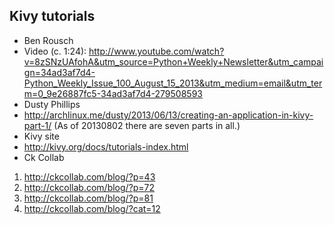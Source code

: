 ## Kivy tutorials

 * Ben Rousch
  * Video (c. 1:24): http://www.youtube.com/watch?v=8zSNzUAfohA&utm_source=Python+Weekly+Newsletter&utm_campaign=34ad3af7d4-Python_Weekly_Issue_100_August_15_2013&utm_medium=email&utm_term=0_9e26887fc5-34ad3af7d4-279508593
 * Dusty Phillips
  * http://archlinux.me/dusty/2013/06/13/creating-an-application-in-kivy-part-1/ (As of 20130802 there are seven parts in all.)
 * Kivy site
  * http://kivy.org/docs/tutorials-index.html
 * Ck Collab
  1. http://ckcollab.com/blog/?p=43
  2. http://ckcollab.com/blog/?p=72
  3. http://ckcollab.com/blog/?p=81
  4. http://ckcollab.com/blog/?cat=12
